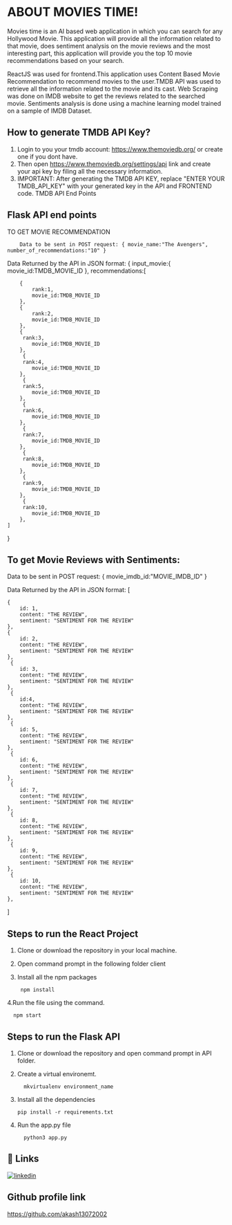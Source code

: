 
# ABOUT MOVIES TIME!
Movies time is an AI based web application in which you can search for any Hollywood Movie. This application will provide all the information related to that movie, does sentiment analysis on the movie reviews and the most interesting part, this application will provide you the top 10 movie recommendations based on your search.

ReactJS was used for frontend.This application uses Content Based Movie Recommendation to recommend movies to the user.TMDB API was used to retrieve all the information related to the movie and its cast. Web Scraping was done on IMDB website to get the reviews related to the searched movie. Sentiments analysis is done using a machine learning model trained on a sample of IMDB Dataset.


## How to generate TMDB API Key?
1. Login to you your tmdb account: https://www.themoviedb.org/ or create one if you dont have.
2. Then open https://www.themoviedb.org/settings/api link and create your api key by filing all the necessary information.
3. IMPORTANT: After generating the TMDB API KEY, replace "ENTER YOUR TMDB_API_KEY" with your generated key in the API and FRONTEND code.
TMDB API End Points
## Flask API end points
TO GET MOVIE RECOMMENDATION 
        
        Data to be sent in POST request: { movie_name:"The Avengers", number_of_recommendations:"10" }

Data Returned by the API in JSON format: { input_movie:{ movie_id:TMDB_MOVIE_ID }, recommendations:[
        
        
        {
            rank:1,
            movie_id:TMDB_MOVIE_ID
        },
        {
            rank:2,
            movie_id:TMDB_MOVIE_ID
        },
        {
         rank:3,
            movie_id:TMDB_MOVIE_ID
        },
         {
         rank:4,
            movie_id:TMDB_MOVIE_ID
        },
         {
         rank:5,
            movie_id:TMDB_MOVIE_ID
        },
         {
         rank:6,
            movie_id:TMDB_MOVIE_ID
        },
         {
         rank:7,
            movie_id:TMDB_MOVIE_ID
        },
         {
         rank:8,
            movie_id:TMDB_MOVIE_ID
        },
         {
         rank:9,
            movie_id:TMDB_MOVIE_ID
        },
         {
         rank:10,
            movie_id:TMDB_MOVIE_ID
        },
    ]
}
## To get Movie Reviews with Sentiments:


Data to be sent in POST request:
{
    movie_imdb_id:"MOVIE_IMDB_ID"
}

Data Returned by the API in JSON format:
[
   
   
    {
        id: 1,
        content: "THE REVIEW",
        sentiment: "SENTIMENT FOR THE REVIEW"
    },
    {
        id: 2,
        content: "THE REVIEW",
        sentiment: "SENTIMENT FOR THE REVIEW"
    },
     {
        id: 3,
        content: "THE REVIEW",
        sentiment: "SENTIMENT FOR THE REVIEW"
    },
     {
        id:4,
        content: "THE REVIEW",
        sentiment: "SENTIMENT FOR THE REVIEW"
    },
     {
        id: 5,
        content: "THE REVIEW",
        sentiment: "SENTIMENT FOR THE REVIEW"
    },
     {
        id: 6,
        content: "THE REVIEW",
        sentiment: "SENTIMENT FOR THE REVIEW"
    },
     {
        id: 7,
        content: "THE REVIEW",
        sentiment: "SENTIMENT FOR THE REVIEW"
    },
     {
        id: 8,
        content: "THE REVIEW",
        sentiment: "SENTIMENT FOR THE REVIEW"
    },
     {
        id: 9,
        content: "THE REVIEW",
        sentiment: "SENTIMENT FOR THE REVIEW"
    },
     {
        id: 10,
        content: "THE REVIEW",
        sentiment: "SENTIMENT FOR THE REVIEW"
    },

]
## Steps to run the React Project
1. Clone or download the repository in your local machine.
2. Open command prompt in the following folder client
3. Install all the npm packages

        npm install
    

4.Run the file using the command. 

      npm start
## Steps to run the Flask API
1. Clone or download the repository and open command prompt in API folder.
2. Create a virtual environemt.
      
         mkvirtualenv environment_name

3. Install all the dependencies

       pip install -r requirements.txt

4. Run the app.py file

         python3 app.py

## 🔗 Links
[![linkedin](https://img.shields.io/badge/linkedin-0A66C2?style=for-the-badge&logo=linkedin&logoColor=white)](https://www.linkedin.com/in/akash-singwal-46913622a/)

## Github profile link

https://github.com/akash13072002


